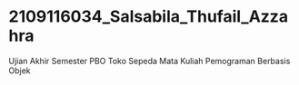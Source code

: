 # 2109116034_Salsabila_Thufail_Azzahra
Ujian Akhir Semester PBO Toko Sepeda
Mata Kuliah Pemograman Berbasis Objek 
